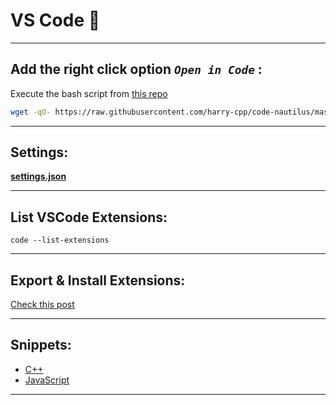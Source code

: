 # VS Code 📝

---
## Add the right click option *`Open in Code`*  :

Execute the bash script from [this repo](https://github.com/harry-cpp/code-nautilus) 

```bash
wget -qO- https://raw.githubusercontent.com/harry-cpp/code-nautilus/master/install.sh | bash
```
---

## Settings: 
**[settings.json](./settings.json)**

---

## List VSCode Extensions:  
`code --list-extensions`

---

## Export & Install Extensions: 
[Check this post](https://stackoverflow.com/questions/35773299/how-can-you-export-the-visual-studio-code-extension-list)

---

## Snippets:

- [C++](cpp.json)
- [JavaScript](./javascript.json)

---
